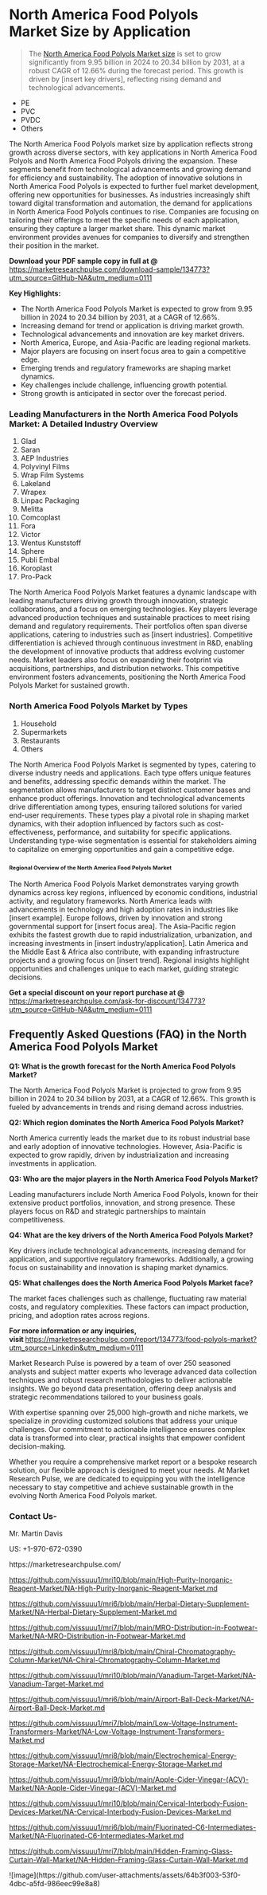 <h1>North America Food Polyols Market&nbsp;Size by Application</h1><blockquote><p>The <a href="https://marketresearchpulse.com/download-sample/134773?utm_source=GitHub-NA&amp;utm_medium=0111">North America Food Polyols Market size</a> is set to grow significantly from 9.95 billion in 2024 to 20.34 billion by 2031, at a robust CAGR of 12.66% during the forecast period. This growth is driven by [insert key drivers], reflecting rising demand and technological advancements.</p></blockquote><ul><li>PE<li> PVC<li> PVDC<li> Others</li></ul><p>The North America Food Polyols market size by application reflects strong growth across diverse sectors, with key applications in North America Food Polyols and North America Food Polyols driving the expansion. These segments benefit from technological advancements and growing demand for efficiency and sustainability. The adoption of innovative solutions in North America Food Polyols is expected to further fuel market development, offering new opportunities for businesses. As industries increasingly shift toward digital transformation and automation, the demand for applications in North America Food Polyols continues to rise. Companies are focusing on tailoring their offerings to meet the specific needs of each application, ensuring they capture a larger market share. This dynamic market environment provides avenues for companies to diversify and strengthen their position in the market.</p><p><strong>Download your PDF sample copy in full at @ </strong><a href="https://marketresearchpulse.com/download-sample/134773?utm_source=GitHub-NA&amp;utm_medium=0111">https://marketresearchpulse.com/download-sample/134773?utm_source=GitHub-NA&amp;utm_medium=0111</a></p><p><strong>Key Highlights: </strong></p><ul><li>The North America Food Polyols Market is expected to grow from 9.95 billion in 2024 to 20.34 billion by 2031, at a CAGR of 12.66%.</li><li>Increasing demand for trend or application is driving market growth.</li><li>Technological advancements and innovation are key market drivers.</li><li>North America, Europe, and Asia-Pacific are leading regional markets.</li><li>Major players are focusing on insert focus area to gain a competitive edge.</li><li>Emerging trends and regulatory frameworks are shaping market dynamics.</li><li>Key challenges include challenge, influencing growth potential.</li><li>Strong growth is anticipated in sector over the forecast period.</li></ul><h3>Leading Manufacturers in the North America Food Polyols Market: A Detailed Industry Overview</h3><ol><li>Glad</li><li>Saran</li><li>AEP Industries</li><li>Polyvinyl Films</li><li>Wrap Film Systems</li><li>Lakeland</li><li>Wrapex</li><li>Linpac Packaging</li><li>Melitta</li><li>Comcoplast</li><li>Fora</li><li>Victor</li><li>Wentus Kunststoff</li><li>Sphere</li><li>Publi Embal</li><li>Koroplast</li><li>Pro-Pack</li></ol><div class="flex max-w-full flex-col flex-grow"><div class="min-h-8 text-message flex w-full flex-col items-end gap-2 whitespace-normal break-words [.text-message+&amp;]:mt-5" dir="auto" data-message-author-role="assistant" data-message-id="fd8432e4-4910-450d-b182-61b7bfb0a01f" data-message-model-slug="gpt-4o"><div class="flex w-full flex-col gap-1 empty:hidden first:pt-[3px]"><div class="markdown prose w-full break-words dark:prose-invert light"><p>The North America Food Polyols Market features a dynamic landscape with leading manufacturers driving growth through innovation, strategic collaborations, and a focus on emerging technologies. Key players leverage advanced production techniques and sustainable practices to meet rising demand and regulatory requirements. Their portfolios often span diverse applications, catering to industries such as [insert industries]. Competitive differentiation is achieved through continuous investment in R&amp;D, enabling the development of innovative products that address evolving customer needs. Market leaders also focus on expanding their footprint via acquisitions, partnerships, and distribution networks. This competitive environment fosters advancements, positioning the North America Food Polyols Market for sustained growth.</p></div></div></div></div><h3>North America Food Polyols Market by Types</h3><ol><li>Household<li> Supermarkets<li> Restaurants<li> Others</li></ol><div class="flex max-w-full flex-col flex-grow"><div class="min-h-8 text-message flex w-full flex-col items-end gap-2 whitespace-normal break-words [.text-message+&amp;]:mt-5" dir="auto" data-message-author-role="assistant" data-message-id="084470be-0bb7-4664-bddf-5156b4f41249" data-message-model-slug="gpt-4o-mini"><div class="flex w-full flex-col gap-1 empty:hidden first:pt-[3px]"><div class="markdown prose w-full break-words dark:prose-invert light"><p>The North America Food Polyols Market is segmented by types, catering to diverse industry needs and applications. Each type offers unique features and benefits, addressing specific demands within the market. The segmentation allows manufacturers to target distinct customer bases and enhance product offerings. Innovation and technological advancements drive differentiation among types, ensuring tailored solutions for varied end-user requirements. These types play a pivotal role in shaping market dynamics, with their adoption influenced by factors such as cost-effectiveness, performance, and suitability for specific applications. Understanding type-wise segmentation is essential for stakeholders aiming to capitalize on emerging opportunities and gain a competitive edge.</p></div></div></div></div><h3><span style="font-size: 11px;">Regional Overview of the North America Food Polyols Market</span></h3><div class="flex max-w-full flex-col flex-grow"><div class="min-h-8 text-message flex w-full flex-col items-end gap-2 whitespace-normal break-words [.text-message+&amp;]:mt-5" dir="auto" data-message-author-role="assistant" data-message-id="e9038762-ce64-4e30-91c9-9bd413514231" data-message-model-slug="gpt-4o-mini"><div class="flex w-full flex-col gap-1 empty:hidden first:pt-[3px]"><div class="markdown prose w-full break-words dark:prose-invert light"><p>The North America Food Polyols Market demonstrates varying growth dynamics across key regions, influenced by economic conditions, industrial activity, and regulatory frameworks. North America leads with advancements in technology and high adoption rates in industries like [insert example]. Europe follows, driven by innovation and strong governmental support for [insert focus area]. The Asia-Pacific region exhibits the fastest growth due to rapid industrialization, urbanization, and increasing investments in [insert industry/application]. Latin America and the Middle East &amp; Africa also contribute, with expanding infrastructure projects and a growing focus on [insert trend]. Regional insights highlight opportunities and challenges unique to each market, guiding strategic decisions.</p></div></div></div></div><p><strong>Get a special discount on your report purchase at @ </strong><a href="https://marketresearchpulse.com/ask-for-discount/134773?utm_source=GitHub-NA&amp;utm_medium=0111">https://marketresearchpulse.com/ask-for-discount/134773?utm_source=GitHub-NA&amp;utm_medium=0111</a></p><h2>Frequently Asked Questions (FAQ) in the North America Food Polyols Market</h2><p><strong>Q1: What is the growth forecast for the North America Food Polyols Market?</strong></p><p>The North America Food Polyols Market is projected to grow from 9.95 billion in 2024 to 20.34 billion by 2031, at a CAGR of 12.66%. This growth is fueled by advancements in trends and rising demand across industries.</p><p><strong>Q2: Which region dominates the North America Food Polyols Market?</strong></p><p>North America currently leads the market due to its robust industrial base and early adoption of innovative technologies. However, Asia-Pacific is expected to grow rapidly, driven by industrialization and increasing investments in application.</p><p><strong>Q3: Who are the major players in the North America Food Polyols Market?</strong></p><p>Leading manufacturers include North America Food Polyols, known for their extensive product portfolios, innovation, and strong presence. These players focus on R&amp;D and strategic partnerships to maintain competitiveness.</p><p><strong>Q4: What are the key drivers of the North America Food Polyols Market?</strong></p><p>Key drivers include technological advancements, increasing demand for application, and supportive regulatory frameworks. Additionally, a growing focus on sustainability and innovation is shaping market dynamics.</p><p><strong>Q5: What challenges does the North America Food Polyols Market face?</strong></p><p>The market faces challenges such as challenge, fluctuating raw material costs, and regulatory complexities. These factors can impact production, pricing, and adoption rates across regions.</p><p><strong>For more information or any inquiries, visit&nbsp;</strong><a href="https://marketresearchpulse.com/report/134773/food-polyols-market?utm_source=Linkedin&utm_medium=0111">https://marketresearchpulse.com/report/134773/food-polyols-market?utm_source=Linkedin&utm_medium=0111</a></p><p>Market Research Pulse is powered by a team of over 250 seasoned analysts and subject matter experts who leverage advanced data collection techniques and robust research methodologies to deliver actionable insights. We go beyond data presentation, offering deep analysis and strategic recommendations tailored to your business goals.</p><p>With expertise spanning over 25,000 high-growth and niche markets, we specialize in providing customized solutions that address your unique challenges. Our commitment to actionable intelligence ensures complex data is transformed into clear, practical insights that empower confident decision-making.</p><p>Whether you require a comprehensive market report or a bespoke research solution, our flexible approach is designed to meet your needs. At Market Research Pulse, we are dedicated to equipping you with the intelligence necessary to stay competitive and achieve sustainable growth in the evolving North America Food Polyols market.</p><h3><strong>Contact Us-</strong></h3><p>Mr. Martin Davis</p><p>US: +1-970-672-0390</p><p>https://marketresearchpulse.com/</p><p><a href="https://github.com/vissuuu1/mri10/blob/main/High-Purity-Inorganic-Reagent-Market/NA-High-Purity-Inorganic-Reagent-Market.md">https://github.com/vissuuu1/mri10/blob/main/High-Purity-Inorganic-Reagent-Market/NA-High-Purity-Inorganic-Reagent-Market.md</a></p><p><a href="https://github.com/vissuuu1/mri6/blob/main/Herbal-Dietary-Supplement-Market/NA-Herbal-Dietary-Supplement-Market.md">https://github.com/vissuuu1/mri6/blob/main/Herbal-Dietary-Supplement-Market/NA-Herbal-Dietary-Supplement-Market.md</a></p><p><a href="https://github.com/vissuuu1/mri7/blob/main/MRO-Distribution-in-Footwear-Market/NA-MRO-Distribution-in-Footwear-Market.md">https://github.com/vissuuu1/mri7/blob/main/MRO-Distribution-in-Footwear-Market/NA-MRO-Distribution-in-Footwear-Market.md</a></p><p><a href="https://github.com/vissuuu1/mri8/blob/main/Chiral-Chromatography-Column-Market/NA-Chiral-Chromatography-Column-Market.md">https://github.com/vissuuu1/mri8/blob/main/Chiral-Chromatography-Column-Market/NA-Chiral-Chromatography-Column-Market.md</a></p><p><a href="https://github.com/vissuuu1/mri10/blob/main/Vanadium-Target-Market/NA-Vanadium-Target-Market.md">https://github.com/vissuuu1/mri10/blob/main/Vanadium-Target-Market/NA-Vanadium-Target-Market.md</a></p><p><a href="https://github.com/vissuuu1/mri6/blob/main/Airport-Ball-Deck-Market/NA-Airport-Ball-Deck-Market.md">https://github.com/vissuuu1/mri6/blob/main/Airport-Ball-Deck-Market/NA-Airport-Ball-Deck-Market.md</a></p><p><a href="https://github.com/vissuuu1/mri7/blob/main/Low-Voltage-Instrument-Transformers-Market/NA-Low-Voltage-Instrument-Transformers-Market.md">https://github.com/vissuuu1/mri7/blob/main/Low-Voltage-Instrument-Transformers-Market/NA-Low-Voltage-Instrument-Transformers-Market.md</a></p><p><a href="https://github.com/vissuuu1/mri8/blob/main/Electrochemical-Energy-Storage-Market/NA-Electrochemical-Energy-Storage-Market.md">https://github.com/vissuuu1/mri8/blob/main/Electrochemical-Energy-Storage-Market/NA-Electrochemical-Energy-Storage-Market.md</a></p><p><a href="https://github.com/vissuuu1/mri9/blob/main/Apple-Cider-Vinegar-(ACV)-Market/NA-Apple-Cider-Vinegar-(ACV)-Market.md">https://github.com/vissuuu1/mri9/blob/main/Apple-Cider-Vinegar-(ACV)-Market/NA-Apple-Cider-Vinegar-(ACV)-Market.md</a></p><p><a href="https://github.com/vissuuu1/mri10/blob/main/Cervical-Interbody-Fusion-Devices-Market/NA-Cervical-Interbody-Fusion-Devices-Market.md">https://github.com/vissuuu1/mri10/blob/main/Cervical-Interbody-Fusion-Devices-Market/NA-Cervical-Interbody-Fusion-Devices-Market.md</a></p><p><a href="https://github.com/vissuuu1/mri6/blob/main/Fluorinated-C6-Intermediates-Market/NA-Fluorinated-C6-Intermediates-Market.md">https://github.com/vissuuu1/mri6/blob/main/Fluorinated-C6-Intermediates-Market/NA-Fluorinated-C6-Intermediates-Market.md</a></p><p><a href="https://github.com/vissuuu1/mri7/blob/main/Hidden-Framing-Glass-Curtain-Wall-Market/NA-Hidden-Framing-Glass-Curtain-Wall-Market.md">https://github.com/vissuuu1/mri7/blob/main/Hidden-Framing-Glass-Curtain-Wall-Market/NA-Hidden-Framing-Glass-Curtain-Wall-Market.md</a></p>
![image](https://github.com/user-attachments/assets/64b3f003-53f0-4dbc-a5fd-986eec99e8a8)
